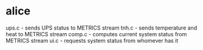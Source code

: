 # alice

ups.c - sends UPS status to METRICS stream
tnh.c - sends temperature and heat to METRICS stream
comp.c - computes current system status from METRICS stream
ui.c - requests system status from whomever has it

